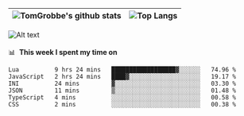 |![TomGrobbe's github stats](https://github-readme-stats.vercel.app/api?username=egerdnc&count_private=true&show_icons=true&theme=dracula&disable_animations=true&include_all_commits=true)|![Top Langs](https://github-readme-stats.vercel.app/api/top-langs/?username=egerdnc&theme=dracula&langs_count=10&layout=compact)|
|:-:|:-:|

![Alt text](https://spotify-recently-played-readme.vercel.app/api?user=i4a9i8pn8x8vvskq8v52yhckr)
<br>
<br>
📊 &nbsp;**This week I spent my time on**
<!--START_SECTION:waka-->

```text
Lua          9 hrs 24 mins   ██████████████████▓░░░░░░   74.96 %
JavaScript   2 hrs 24 mins   ████▓░░░░░░░░░░░░░░░░░░░░   19.17 %
INI          24 mins         ▓░░░░░░░░░░░░░░░░░░░░░░░░   03.30 %
JSON         11 mins         ▒░░░░░░░░░░░░░░░░░░░░░░░░   01.48 %
TypeScript   4 mins          ░░░░░░░░░░░░░░░░░░░░░░░░░   00.58 %
CSS          2 mins          ░░░░░░░░░░░░░░░░░░░░░░░░░   00.38 %
```

<!--END_SECTION:waka-->
